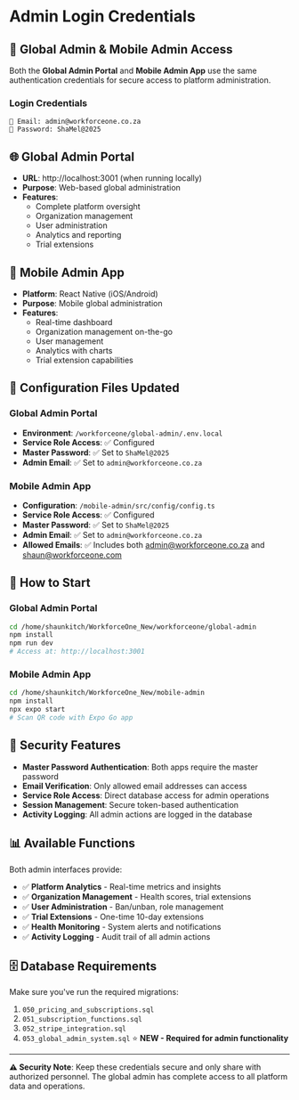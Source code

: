 # Admin Login Credentials

## 🔐 Global Admin & Mobile Admin Access

Both the **Global Admin Portal** and **Mobile Admin App** use the same authentication credentials for secure access to platform administration.

### Login Credentials
```
📧 Email: admin@workforceone.co.za
🔑 Password: ShaMel@2025
```

## 🌐 Global Admin Portal
- **URL**: http://localhost:3001 (when running locally)
- **Purpose**: Web-based global administration
- **Features**: 
  - Complete platform oversight
  - Organization management
  - User administration
  - Analytics and reporting
  - Trial extensions

## 📱 Mobile Admin App
- **Platform**: React Native (iOS/Android)
- **Purpose**: Mobile global administration
- **Features**:
  - Real-time dashboard
  - Organization management on-the-go
  - User management
  - Analytics with charts
  - Trial extension capabilities

## 🔧 Configuration Files Updated

### Global Admin Portal
- **Environment**: `/workforceone/global-admin/.env.local`
- **Service Role Access**: ✅ Configured
- **Master Password**: ✅ Set to `ShaMel@2025`
- **Admin Email**: ✅ Set to `admin@workforceone.co.za`

### Mobile Admin App
- **Configuration**: `/mobile-admin/src/config/config.ts`
- **Service Role Access**: ✅ Configured
- **Master Password**: ✅ Set to `ShaMel@2025`
- **Admin Email**: ✅ Set to `admin@workforceone.co.za`
- **Allowed Emails**: ✅ Includes both admin@workforceone.co.za and shaun@workforceone.com

## 🚀 How to Start

### Global Admin Portal
```bash
cd /home/shaunkitch/WorkforceOne_New/workforceone/global-admin
npm install
npm run dev
# Access at: http://localhost:3001
```

### Mobile Admin App
```bash
cd /home/shaunkitch/WorkforceOne_New/mobile-admin
npm install
npx expo start
# Scan QR code with Expo Go app
```

## 🔐 Security Features

- **Master Password Authentication**: Both apps require the master password
- **Email Verification**: Only allowed email addresses can access
- **Service Role Access**: Direct database access for admin operations
- **Session Management**: Secure token-based authentication
- **Activity Logging**: All admin actions are logged in the database

## 📊 Available Functions

Both admin interfaces provide:
- ✅ **Platform Analytics** - Real-time metrics and insights
- ✅ **Organization Management** - Health scores, trial extensions
- ✅ **User Administration** - Ban/unban, role management
- ✅ **Trial Extensions** - One-time 10-day extensions
- ✅ **Health Monitoring** - System alerts and notifications
- ✅ **Activity Logging** - Audit trail of all admin actions

## 🗄️ Database Requirements

Make sure you've run the required migrations:
1. `050_pricing_and_subscriptions.sql`
2. `051_subscription_functions.sql` 
3. `052_stripe_integration.sql`
4. `053_global_admin_system.sql` ⭐ **NEW - Required for admin functionality**

---

**⚠️ Security Note**: Keep these credentials secure and only share with authorized personnel. The global admin has complete access to all platform data and operations.